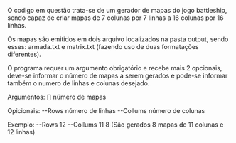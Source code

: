 O codigo em questão trata-se de um gerador de mapas do jogo battleship, sendo capaz de criar mapas de 7 colunas por 7 linhas a 16 colunas por 16 linhas.

Os mapas são emitidos em dois arquivo localizados na pasta output, sendo esses: armada.txt e matrix.txt (fazendo uso de duas formatações diferentes).

O programa requer um argumento obrigatório e recebe mais 2 opcionais, deve-se informar o número de mapas a serem gerados e pode-se informar também o numero de linhas
e colunas desejado.

Argumentos: [<opcionais>] número de mapas

Opicionais: --Rows       número de linhas
	    --Collums    número de colunas

Exemplo: --Rows 12 --Collums 11 8 (São gerados 8 mapas de 11 colunas e 12 linhas)
